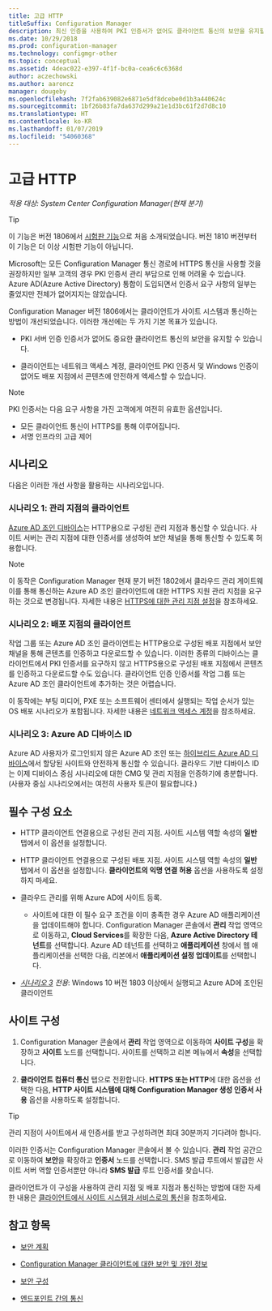 ```yaml
---
title: 고급 HTTP
titleSuffix: Configuration Manager
description: 최신 인증을 사용하여 PKI 인증서가 없어도 클라이언트 통신의 보안을 유지할 수 있습니다.
ms.date: 10/29/2018
ms.prod: configuration-manager
ms.technology: configmgr-other
ms.topic: conceptual
ms.assetid: 4deac022-e397-4f1f-bc0a-cea6c6c6368d
author: aczechowski
ms.author: aaroncz
manager: dougeby
ms.openlocfilehash: 7f2fab639082e6871e5df8dcebe0d1b3a440624c
ms.sourcegitcommit: 1bf26b83fa7da637d299a21e1d3bc61f2d7d8c10
ms.translationtype: HT
ms.contentlocale: ko-KR
ms.lasthandoff: 01/07/2019
ms.locfileid: "54060368"
---
```

# <a name="enhanced-http"></a>고급 HTTP

*적용 대상: System Center Configuration Manager(현재 분기)*

<!--1356889,1358460-->

> [!Tip]  
> 이 기능은 버전 1806에서 [시험판 기능](/sccm/core/servers/manage/pre-release-features)으로 처음 소개되었습니다. 버전 1810 버전부터 이 기능은 더 이상 시험판 기능이 아닙니다.  


Microsoft는 모든 Configuration Manager 통신 경로에 HTTPS 통신을 사용할 것을 권장하지만 일부 고객의 경우 PKI 인증서 관리 부담으로 인해 어려울 수 있습니다. Azure AD(Azure Active Directory) 통합이 도입되면서 인증서 요구 사항의 일부는 줄었지만 전체가 없어지지는 않았습니다. 

Configuration Manager 버전 1806에서는 클라이언트가 사이트 시스템과 통신하는 방법이 개선되었습니다. 이러한 개선에는 두 가지 기본 목표가 있습니다.  

- PKI 서버 인증 인증서가 없어도 중요한 클라이언트 통신의 보안을 유지할 수 있습니다.  

- 클라이언트는 네트워크 액세스 계정, 클라이언트 PKI 인증서 및 Windows 인증이 없어도 배포 지점에서 콘텐츠에 안전하게 액세스할 수 있습니다.  

> [!Note]  
> PKI 인증서는 다음 요구 사항을 가진 고객에게 여전히 유효한 옵션입니다.   
> - 모든 클라이언트 통신이 HTTPS를 통해 이루어집니다.  
> - 서명 인프라의 고급 제어  


## <a name="bkmk_scenario"></a> 시나리오

다음은 이러한 개선 사항을 활용하는 시나리오입니다.  


### <a name="bkmk_scenario1"></a> 시나리오 1: 관리 지점의 클라이언트
<!--1356889-->

[Azure AD 조인 디바이스](https://docs.microsoft.com/azure/active-directory/device-management-introduction#azure-ad-joined-devices)는 HTTP용으로 구성된 관리 지점과 통신할 수 있습니다. 사이트 서버는 관리 지점에 대한 인증서를 생성하여 보안 채널을 통해 통신할 수 있도록 허용합니다.   

> [!Note]  
> 이 동작은 Configuration Manager 현재 분기 버전 1802에서 클라우드 관리 게이트웨이를 통해 통신하는 Azure AD 조인 클라이언트에 대한 HTTPS 지원 관리 지점을 요구하는 것으로 변경됩니다. 자세한 내용은 [HTTPS에 대한 관리 지점 설정](/sccm/core/clients/manage/cmg/certificates-for-cloud-management-gateway#bkmk_mphttps)을 참조하세요.  


### <a name="bkmk_scenario2"></a> 시나리오 2: 배포 지점의 클라이언트
<!--1358228-->

작업 그룹 또는 Azure AD 조인 클라이언트는 HTTP용으로 구성된 배포 지점에서 보안 채널을 통해 콘텐츠를 인증하고 다운로드할 수 있습니다. 이러한 종류의 디바이스는 클라이언트에서 PKI 인증서를 요구하지 않고 HTTPS용으로 구성된 배포 지점에서 콘텐츠를 인증하고 다운로드할 수도 있습니다. 클라이언트 인증 인증서를 작업 그룹 또는 Azure AD 조인 클라이언트에 추가하는 것은 어렵습니다.

이 동작에는 부팅 미디어, PXE 또는 소프트웨어 센터에서 실행되는 작업 순서가 있는 OS 배포 시나리오가 포함됩니다. 자세한 내용은 [네트워크 액세스 계정](/sccm/core/plan-design/hierarchy/accounts#network-access-account)을 참조하세요.<!--1358278-->


### <a name="bkmk_scenario3"></a> 시나리오 3: Azure AD 디바이스 ID 
<!--1358460-->

Azure AD 사용자가 로그인되지 않은 Azure AD 조인 또는 [하이브리드 Azure AD 디바이스](https://docs.microsoft.com/azure/active-directory/device-management-introduction#hybrid-azure-ad-joined-devices)에서 할당된 사이트와 안전하게 통신할 수 있습니다. 클라우드 기반 디바이스 ID는 이제 디바이스 중심 시나리오에 대한 CMG 및 관리 지점을 인증하기에 충분합니다. (사용자 중심 시나리오에서는 여전히 사용자 토큰이 필요합니다.)  


## <a name="prerequisites"></a>필수 구성 요소  

- HTTP 클라이언트 연결용으로 구성된 관리 지점. 사이트 시스템 역할 속성의 **일반** 탭에서 이 옵션을 설정합니다.  

- HTTP 클라이언트 연결용으로 구성된 배포 지점. 사이트 시스템 역할 속성의 **일반** 탭에서 이 옵션을 설정합니다. **클라이언트의 익명 연결 허용** 옵션을 사용하도록 설정하지 마세요.  

- 클라우드 관리를 위해 Azure AD에 사이트 등록.  

    - 사이트에 대한 이 필수 요구 조건을 이미 충족한 경우 Azure AD 애플리케이션을 업데이트해야 합니다. Configuration Manager 콘솔에서 **관리** 작업 영역으로 이동하고, **Cloud Services**를 확장한 다음, **Azure Active Directory 테넌트**를 선택합니다. Azure AD 테넌트를 선택하고 **애플리케이션** 창에서 웹 애플리케이션을 선택한 다음, 리본에서 **애플리케이션 설정 업데이트**를 선택합니다.  

- *[시나리오 3](#bkmk_scenario3) 전용*: Windows 10 버전 1803 이상에서 실행되고 Azure AD에 조인된 클라이언트 



## <a name="configure-the-site"></a>사이트 구성

1. Configuration Manager 콘솔에서 **관리** 작업 영역으로 이동하여 **사이트 구성**을 확장하고 **사이트** 노드를 선택합니다. 사이트를 선택하고 리본 메뉴에서 **속성**을 선택합니다.  

2. **클라이언트 컴퓨터 통신** 탭으로 전환합니다. **HTTPS 또는 HTTP**에 대한 옵션을 선택한 다음, **HTTP 사이트 시스템에 대해 Configuration Manager 생성 인증서 사용** 옵션을 사용하도록 설정합니다.  

> [!Tip]
> 관리 지점이 사이트에서 새 인증서를 받고 구성하려면 최대 30분까지 기다려야 합니다.

이러한 인증서는 Configuration Manager 콘솔에서 볼 수 있습니다. **관리** 작업 공간으로 이동하여 **보안**을 확장하고 **인증서** 노드를 선택합니다. SMS 발급 루트에서 발급한 사이트 서버 역할 인증서뿐만 아니라 **SMS 발급** 루트 인증서를 찾습니다.

클라이언트가 이 구성을 사용하여 관리 지점 및 배포 지점과 통신하는 방법에 대한 자세한 내용은 [클라이언트에서 사이트 시스템과 서비스로의 통신](/sccm/core/plan-design/hierarchy/communications-between-endpoints#Planning_Client_to_Site_System)을 참조하세요.



## <a name="see-also"></a>참고 항목
- [보안 계획](/sccm/core/plan-design/security/plan-for-security)  

- [Configuration Manager 클라이언트에 대한 보안 및 개인 정보](/sccm/core/clients/deploy/plan/security-and-privacy-for-clients)  

- [보안 구성](/sccm/core/plan-design/security/configure-security)  

- [엔드포인트 간의 통신](/sccm/core/plan-design/hierarchy/communications-between-endpoints)  

